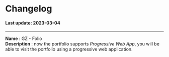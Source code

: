 # Changelog
#### Last update: 2023-03-04

<hr>

**Name** : GZ - Folio<br/>
**Description** : now the portfolio supports _Progressive Web App_, you will be able to visit the portfolio using a progressive web application.